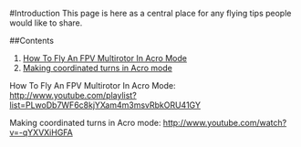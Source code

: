 #Introduction
This page is here as a central place for any flying tips people would like to share. 

##Contents
1. [How To Fly An FPV Multirotor In Acro Mode](#how-to-fly-an-fpv-multirotor-in-acro-mode-)
1. [Making coordinated turns in Acro mode](#making-coordinated-turns-in-acro-mode-)


How To Fly An FPV Multirotor In Acro Mode: http://www.youtube.com/playlist?list=PLwoDb7WF6c8kjYXam4m3msvRbkORU41GY

Making coordinated turns in Acro mode: http://www.youtube.com/watch?v=-qYXVXiHGFA